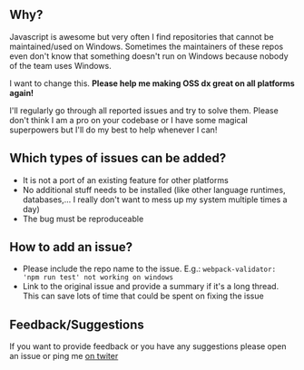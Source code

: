## Why?
Javascript is awesome but very often I find repositories that cannot be maintained/used on Windows. Sometimes the maintainers of these repos even don't know that something doesn't run on Windows because nobody of the team uses Windows.

I want to change this. **Please help me making OSS dx great on all platforms again!**

I'll regularly go through all reported issues and try to solve them. Please don't think I am a pro on your codebase or I have some magical superpowers but I'll do my best to help whenever I can!


## Which types of issues can be added?
- It is not a port of an existing feature for other platforms
- No additional stuff needs to be installed (like other language runtimes, databases,... I really don't want to mess up my system multiple times a day)
- The bug must be reproduceable

## How to add an issue?
- Please include the repo name to the issue. E.g.: `webpack-validator: 'npm run test' not working on windows`
- Link to the original issue and provide a summary if it's a long thread. This can save lots of time that could be spent on fixing the issue

## Feedback/Suggestions

If you want to provide feedback or you have any suggestions please open an issue or ping me [on twiter](https://twitter.com/nyrosmith)
